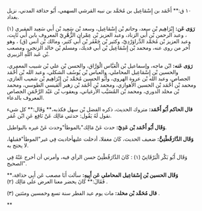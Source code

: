 ١٠ ق:** أَحْمَد بن إِسْمَاعِيل بن مُحَمَّد بن نبيه القرشي السهمي، أَبُو حذافة المدني، نزيل بغداد.

**رَوَى عَن:** إِبْرَاهِيم بْن سعد، وحاتم بْن إِسْمَاعِيل، وسعد بْن سَعِيد بْن أَبي سَعِيد المقبري (١) ، وعبد الرحمن بْن أَبي الزناد، وعبد العزيز بْن عِمْران الزُّهْرِيّ المعروف بابن أَبي ثَابِت، وعبد العزيز بْن مُحَمَّد الدَّراوَرْدِيّ، وكثير بْن جَعْفَر بْن أَبي كثير، ومالك بْن أنس (ق) ، وهو آخر من روى عنه، ومحمد بْن إِسْمَاعِيل بْن أَبي فديك، ومسلم بْن خالد الزنجي، ومصعب بْن عَبد اللَّهِ الزبيري.

**رَوَى عَنه:** ابْن ماجه، وإسماعيل بْن الْعَبَّاس الْوَرَّاق، والحسن بْن علي بْن شبيب المعمري، والحسين بْن إِسْمَاعِيل المحاملي، والعباس بْن يُوسُف الشكلي، وعبد الله بْن أَحْمَد الجصاص، وعبد الله بْن عروة الهروي، وأَبُو الحسين مُحَمَّد بْن إِبْرَاهِيم بْن شعيب الغازي، ومحمد بْن أَحْمَد بْن الحسين الأهوازي، ومحمد بْن أَحْمَد بْن زهير القيسي الطوسي، ومحمد بْن مخلد الدوري، ومحمد بْن المُسَيَّب الأرغياني، ويعقوب بْن عَبْد الرَّحْمَنِ الجصاص المعروف بالدعاء.

**قال الحاكم أَبُو أَحْمَد:** متروك الحديث، ذكره الفضل بْن سهل فكذبه،** وَقَال:** كل شيء نقول لَهُ يَقُول: حدثني مَالِك عَنْ نَافِع عَنِ ابْن عُمَر.

**وَقَال أَبُو أَحْمَد بْن عَدِيّ:** حدث عَنْ مَالِك"بالموطأ"وحدث عَنْ غيره بالبواطيل.

**وَقَال الدَّارَقُطْنِيُّ:** ضعيف الحديث، كَانَ مغفلا، أدخلت عليهأحاديث فِي غير"الموطأ"فقبلها، لا يحتج به.

وَقَال أَبُو بَكْر الْبَرْقَانِيّ (١) : كَانَ الدَّارَقُطْنِيّ حسن الرأي فيه، وأمرني أن أخرج عَنْهُ فِي "الصحيح.

**وَقَال الحسين بْن إِسْمَاعِيل المحاملي عَن أَبِيهِ:** سألت أَبَا مصعب عَن أَبِي حذافة،** فَقَالَ:** كَانَ يحضر معنا العرض على مَالِك (٢) .

**قال مُحَمَّد بْن مخلد:** مات يوم عيد الفطر سنة تسع وخمسين ومئتين (٣) .

**